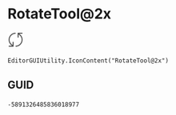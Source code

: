 # RotateTool@2x
![](/img/RotateTool@2x.png)

``` CSharp
EditorGUIUtility.IconContent("RotateTool@2x")
```
## GUID
```
-5891326485836018977
```
